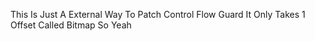 This Is Just A External Way To Patch Control Flow Guard It Only Takes 1 Offset Called Bitmap So Yeah
